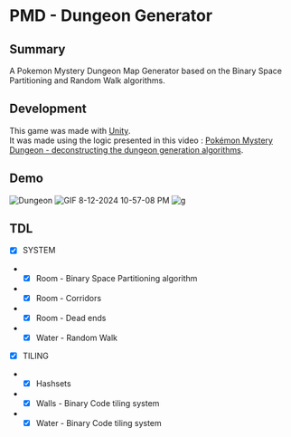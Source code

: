 # PMD - Dungeon Generator
## Summary

A Pokemon Mystery Dungeon Map Generator based on the Binary Space Partitioning and Random Walk algorithms.

## Development

This game was made with [Unity](https://unity.com/fr).\
It was made using the logic presented in this video : [Pokémon Mystery Dungeon - deconstructing the dungeon generation algorithms](https://www.youtube.com/watch?v=fudOO713qYo&list=PL4wvE9SgBKleqxDYrHov5nQC99nBysO8N).

## Demo

![Dungeon](https://github.com/user-attachments/assets/30dacc0b-193e-47b8-b447-92b2ef888e62)
![GIF 8-12-2024 10-57-08 PM](https://github.com/user-attachments/assets/adb626c5-d150-40e5-912b-fce80594101e)
![g](https://github.com/user-attachments/assets/73ecf386-cb2e-475c-96c6-f3aaf7dda823)

## TDL
  
- [x] SYSTEM
- - [x] Room - Binary Space Partitioning algorithm
- - [x] Room - Corridors
- - [x] Room - Dead ends
- - [x] Water - Random Walk

- [x] TILING
- - [x] Hashsets
- - [x] Walls - Binary Code tiling system
- - [x] Water - Binary Code tiling system
